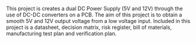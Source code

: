 This project is creates a dual DC Power Supply (5V and 12V) through the use of DC-DC converters on a PCB. The aim of this project is to obtain a smooth 5V and 12V output voltage from a low voltage input. Included in this project is a datasheet, decision matrix, risk register, bill of materials, manufacturing test plan and verification plan.
